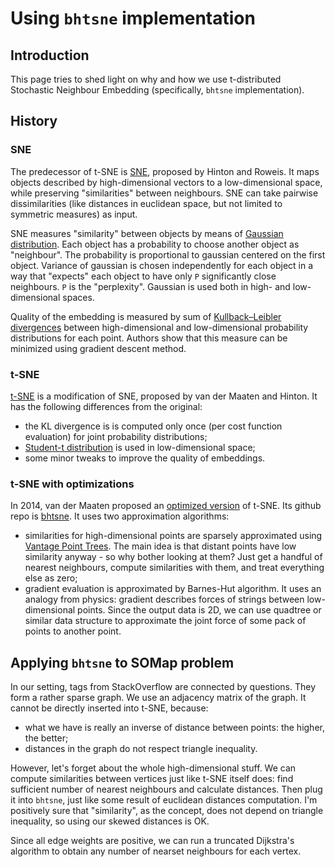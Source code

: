 # Using `bhtsne` implementation

## Introduction
This page tries to shed light on why and how we use t-distributed Stochastic Neighbour Embedding 
(specifically, `bhtsne` implementation).

## History
### SNE
The predecessor of t-SNE is [SNE](http://machinelearning.wustl.edu/mlpapers/paper_files/AA45.pdf),
proposed by Hinton and Roweis. It maps objects described by high-dimensional vectors to a low-dimensional space,
while preserving "similarities" between neighbours. SNE can take pairwise dissimilarities (like distances in euclidean
space, but not limited to symmetric measures) as input.

SNE measures "similarity" between objects by means of [Gaussian distribution](https://en.wikipedia.org/wiki/Gaussian_distribution). Each object has a probability
to choose another object as "neighbour". The probability is proportional to gaussian centered on the first object.
Variance of gaussian is chosen independently for each object in a way that "expects" each object to have only `P` 
significantly close neighbours. `P` is the "perplexity". Gaussian is used both in high- and low-dimensional spaces.

Quality of the embedding is measured by sum of [Kullback–Leibler divergences](https://en.wikipedia.org/wiki/Kullback%E2%80%93Leibler_divergence)
between high-dimensional and low-dimensional probability distributions for each point. Authors show
that this measure can be minimized using gradient descent method.

### t-SNE
[t-SNE](https://lvdmaaten.github.io/publications/papers/JMLR_2008.pdf) is a modification of SNE, proposed by van der Maaten
and Hinton. It has the following differences from the original:
 - the KL divergence is is computed only once (per cost function evaluation) for joint probability distributions;
 - [Student-t distribution](https://en.wikipedia.org/wiki/Student%27s_t-distribution) is used in low-dimensional space;
 - some minor tweaks to improve the quality of embeddings.

### t-SNE with optimizations
In 2014, van der Maaten proposed an [optimized version](https://lvdmaaten.github.io/publications/papers/JMLR_2014.pdf) of t-SNE. Its github repo is [bhtsne](https://github.com/lvdmaaten/bhtsne).
It uses two approximation algorithms:
 - similarities for high-dimensional points are sparsely approximated using [Vantage Point Trees](http://stevehanov.ca/blog/index.php?id=130). The main idea is that distant points have low similarity
 anyway - so why bother looking at them? Just get a handful of nearest neighbours, compute similarities with them,
 and treat everything else as zero;
 - gradient evaluation is approximated by Barnes-Hut algorithm. It uses an analogy from physics: gradient
 describes forces of strings between low-dimensional points. Since the output data is 2D, we can use
 quadtree or similar data structure to approximate the joint force of some pack of points to another point.

## Applying `bhtsne` to SOMap problem
In our setting, tags from StackOverflow are connected by questions. They form a rather sparse graph. We use an adjacency matrix of the graph.
It cannot be directly inserted into t-SNE, because: 
 - what we have is really an inverse of distance between points: the higher, the better;
 - distances in the graph do not respect triangle inequality.

However, let's forget about the whole high-dimensional stuff. We can compute similarities between vertices just like
t-SNE itself does: find sufficient number of nearest neighbours and calculate distances. Then plug it into `bhtsne`,
just like some result of euclidean distances computation. I'm positively sure that "similarity", as the concept,
does not depend on triangle inequality, so using our skewed distances is OK.

Since all edge weights are positive, we can run a truncated Dijkstra's algorithm to obtain any number of nearset neighbours
for each vertex.
